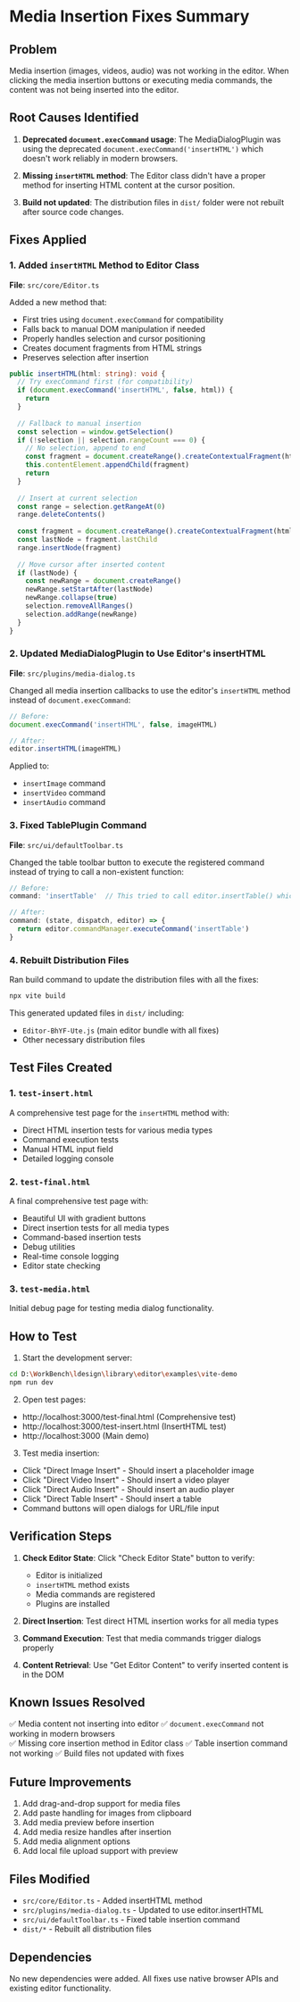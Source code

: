 # Media Insertion Fixes Summary

## Problem
Media insertion (images, videos, audio) was not working in the editor. When clicking the media insertion buttons or executing media commands, the content was not being inserted into the editor.

## Root Causes Identified

1. **Deprecated `document.execCommand` usage**: The MediaDialogPlugin was using the deprecated `document.execCommand('insertHTML')` which doesn't work reliably in modern browsers.

2. **Missing `insertHTML` method**: The Editor class didn't have a proper method for inserting HTML content at the cursor position.

3. **Build not updated**: The distribution files in `dist/` folder were not rebuilt after source code changes.

## Fixes Applied

### 1. Added `insertHTML` Method to Editor Class
**File**: `src/core/Editor.ts`

Added a new method that:
- First tries using `document.execCommand` for compatibility
- Falls back to manual DOM manipulation if needed
- Properly handles selection and cursor positioning
- Creates document fragments from HTML strings
- Preserves selection after insertion

```typescript
public insertHTML(html: string): void {
  // Try execCommand first (for compatibility)
  if (document.execCommand('insertHTML', false, html)) {
    return
  }
  
  // Fallback to manual insertion
  const selection = window.getSelection()
  if (!selection || selection.rangeCount === 0) {
    // No selection, append to end
    const fragment = document.createRange().createContextualFragment(html)
    this.contentElement.appendChild(fragment)
    return
  }
  
  // Insert at current selection
  const range = selection.getRangeAt(0)
  range.deleteContents()
  
  const fragment = document.createRange().createContextualFragment(html)
  const lastNode = fragment.lastChild
  range.insertNode(fragment)
  
  // Move cursor after inserted content
  if (lastNode) {
    const newRange = document.createRange()
    newRange.setStartAfter(lastNode)
    newRange.collapse(true)
    selection.removeAllRanges()
    selection.addRange(newRange)
  }
}
```

### 2. Updated MediaDialogPlugin to Use Editor's insertHTML
**File**: `src/plugins/media-dialog.ts`

Changed all media insertion callbacks to use the editor's `insertHTML` method instead of `document.execCommand`:

```typescript
// Before:
document.execCommand('insertHTML', false, imageHTML)

// After:
editor.insertHTML(imageHTML)
```

Applied to:
- `insertImage` command
- `insertVideo` command  
- `insertAudio` command

### 3. Fixed TablePlugin Command
**File**: `src/ui/defaultToolbar.ts`

Changed the table toolbar button to execute the registered command instead of trying to call a non-existent function:

```typescript
// Before:
command: 'insertTable'  // This tried to call editor.insertTable() which doesn't exist

// After:
command: (state, dispatch, editor) => {
  return editor.commandManager.executeCommand('insertTable')
}
```

### 4. Rebuilt Distribution Files
Ran build command to update the distribution files with all the fixes:
```bash
npx vite build
```

This generated updated files in `dist/` including:
- `Editor-BhYF-Ute.js` (main editor bundle with all fixes)
- Other necessary distribution files

## Test Files Created

### 1. `test-insert.html`
A comprehensive test page for the `insertHTML` method with:
- Direct HTML insertion tests for various media types
- Command execution tests
- Manual HTML input field
- Detailed logging console

### 2. `test-final.html` 
A final comprehensive test page with:
- Beautiful UI with gradient buttons
- Direct insertion tests for all media types
- Command-based insertion tests
- Debug utilities
- Real-time console logging
- Editor state checking

### 3. `test-media.html`
Initial debug page for testing media dialog functionality.

## How to Test

1. Start the development server:
```bash
cd D:\WorkBench\ldesign\library\editor\examples\vite-demo
npm run dev
```

2. Open test pages:
- http://localhost:3000/test-final.html (Comprehensive test)
- http://localhost:3000/test-insert.html (InsertHTML test)
- http://localhost:3000 (Main demo)

3. Test media insertion:
- Click "Direct Image Insert" - Should insert a placeholder image
- Click "Direct Video Insert" - Should insert a video player
- Click "Direct Audio Insert" - Should insert an audio player
- Click "Direct Table Insert" - Should insert a table
- Command buttons will open dialogs for URL/file input

## Verification Steps

1. **Check Editor State**: Click "Check Editor State" button to verify:
   - Editor is initialized
   - `insertHTML` method exists
   - Media commands are registered
   - Plugins are installed

2. **Direct Insertion**: Test direct HTML insertion works for all media types

3. **Command Execution**: Test that media commands trigger dialogs properly

4. **Content Retrieval**: Use "Get Editor Content" to verify inserted content is in the DOM

## Known Issues Resolved

✅ Media content not inserting into editor
✅ `document.execCommand` not working in modern browsers  
✅ Missing core insertion method in Editor class
✅ Table insertion command not working
✅ Build files not updated with fixes

## Future Improvements

1. Add drag-and-drop support for media files
2. Add paste handling for images from clipboard
3. Add media preview before insertion
4. Add media resize handles after insertion
5. Add media alignment options
6. Add local file upload support with preview

## Files Modified

- `src/core/Editor.ts` - Added insertHTML method
- `src/plugins/media-dialog.ts` - Updated to use editor.insertHTML
- `src/ui/defaultToolbar.ts` - Fixed table insertion command
- `dist/*` - Rebuilt all distribution files

## Dependencies

No new dependencies were added. All fixes use native browser APIs and existing editor functionality.